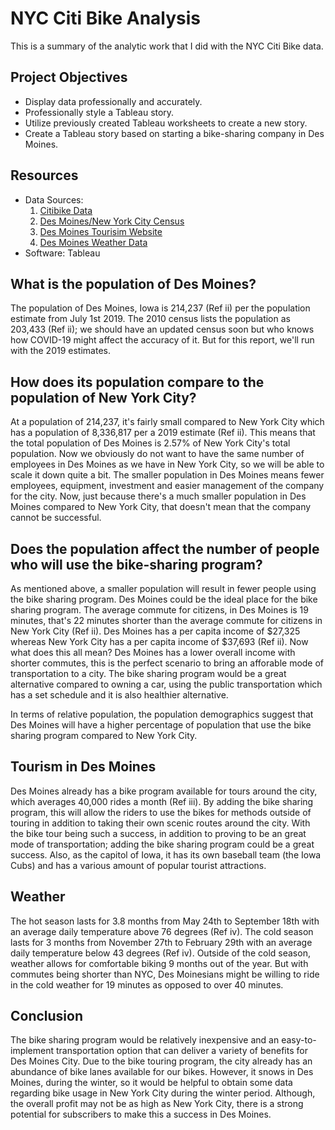 # NYC Citi Bike Analysis 
This is a summary of the analytic work that I did with the NYC Citi Bike data.

## Project Objectives

- Display data professionally and accurately.
- Professionally style a Tableau story.
- Utilize previously created Tableau worksheets to create a new story.
- Create a Tableau story based on starting a bike-sharing company in Des Moines.

## Resources
- Data Sources: <br>
    1. <a href="https://www.citibikenyc.com/system-data" title="Citibike Data" rel="nofollow">Citibike Data</a><br>
    2. <a href="https://www.census.gov/quickfacts/fact/table/newyorkcitynewyork,desmoinescityiowa#" title="Des Moines/New York City Census" rel="nofollow">Des Moines/New York City Census</a><br>
    3. <a href="https://www.catchdesmoines.com/things-to-do/" title="Des Moines Tourisim Website" rel="nofollow">Des Moines Tourisim Website</a><br>
    4. <a href="https://weatherspark.com/y/10312/Average-Weather-in-Des-Moines-Iowa-United-States-Year-Round" title="Des Moines Weather Data" rel="nofollow">Des Moines Weather Data</a><br>
- Software: Tableau





## What is the population of Des Moines? 
The population of Des Moines, Iowa is 214,237 (Ref ii) per the population estimate from July 1st 2019. The 2010 census lists the population as 203,433 (Ref ii); we should have an updated census soon but who knows how COVID-19 might affect the accuracy of it. But for this report, we'll run with the 2019 estimates.
## How does its population compare to the population of New York City? 
At a population of 214,237, it's fairly small compared to New York City which has a population of 8,336,817 per a 2019 estimate (Ref ii). This means that the total population of Des Moines is 2.57% of New York City's total population. Now we obviously do not want to have the same number of employees in Des Moines as we have in New York City, so we will be able to scale it down quite a bit. The smaller population in Des Moines means fewer employees, equipment, investment and easier management of the company for the city. Now, just because there's a much smaller population in Des Moines compared to New York City, that doesn't mean that the company cannot be successful.
## Does the population affect the number of people who will use the bike-sharing program?
As mentioned above, a smaller population will result in fewer people using the bike sharing program. Des Moines could be the ideal place for the bike sharing program. The average commute for citizens, in Des Moines is 19 minutes, that's 22 minutes shorter than the average commute for citizens in New York City (Ref ii). Des Moines has a per capita income of $27,325 whereas New York City has a per capita income of $37,693 (Ref ii). Now what does this all mean? Des Moines has a lower overall income with shorter commutes, this is the perfect scenario to bring an afforable mode of transportation to a city. The bike sharing program would be a great alternative compared to owning a car, using the public transportation which has a set schedule and it is also healthier alternative. 

In terms of relative population, the population demographics suggest that Des Moines will have a higher percentage of population that use the bike sharing program compared to New York City. 

## Tourism in Des Moines
Des Moines already has a bike program available for tours around the city, which averages 40,000 rides a month (Ref iii). By adding the bike sharing program, this will allow the riders to use the bikes for methods outside of touring in addition to taking their own scenic routes around the city. With the bike tour being such a success, in addition to proving to be an great mode of transportation; adding the bike sharing program could be a great success. Also, as the capitol of Iowa, it has its own baseball team (the Iowa Cubs) and has a various amount of popular tourist attractions.

## Weather
The hot season lasts for 3.8 months from May 24th to September 18th with an average daily temperature above 76 degrees (Ref iv). The cold season lasts for 3 months from November 27th to February 29th with an average daily temperature below 43 degrees (Ref iv). Outside of the cold season, weather allows for comfortable biking 9 months out of the year. But with commutes being shorter than NYC, Des Moinesians might be willing to ride in the cold weather for 19 minutes as opposed to over 40 minutes.

## Conclusion
The bike sharing program would be relatively inexpensive and an easy-to-implement transportation option that can deliver a variety of benefits for Des Moines City. Due to the bike touring program, the city already has an abundance of bike lanes available for our bikes. However, it snows in Des Moines, during the winter, so it would be helpful to obtain some data regarding bike usage in New York City during the winter period. Although, the overall profit may not be as high as New York City, there is a strong potential for subscribers to make this a success in Des Moines.
